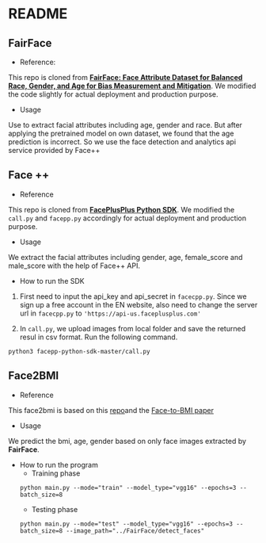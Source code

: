 # README

## FairFace
- Reference:

This repo is cloned from [**FairFace: Face Attribute Dataset for Balanced Race, Gender, and Age for Bias Measurement and Mitigation**](https://github.com/dchen236/FairFace). We modified the code slightly for actual deployment and production purpose.

- Usage

Use to extract facial attributes including age, gender and race. But after applying the pretrained model on own dataset, we found that the age prediction is incorrect. So we use the face detection and analytics api service provided by Face++

## Face ++

- Reference

This repo is cloned from [**FacePlusPlus Python SDK**](https://github.com/FacePlusPlus/facepp-python-sdk). We modified the `call.py` and `facepp.py` accordingly for actual deployment and production purpose.

- Usage

We extract the facial attributes including gender, age, female_score and male_score with the help of Face++ API.

- How to run the SDK

1. First need to input the api_key and api_secret in `facecpp.py`. Since we sign up a free account in the EN website, also need to change the server url in `facecpp.py` to `'https://api-us.faceplusplus.com'`

2. In `call.py`, we upload images from local folder and save the returned resul in csv format. Run the following command.

```
python3 facepp-python-sdk-master/call.py
```

## Face2BMI

- Reference 

This face2bmi is based on this [repo](https://github.com/6chaoran/face2bmi])and the [Face-to-BMI paper](https://arxiv.org/pdf/1703.03156.pdf)

- Usage

We predict the bmi, age, gender based on only face images extracted by **FairFace**.

- How to run the program
    - Training phase
    ```
    python main.py --mode="train" --model_type="vgg16" --epochs=3 --batch_size=8 
    ```
    - Testing phase
    ```
    python main.py --mode="test" --model_type="vgg16" --epochs=3 --batch_size=8 --image_path="../FairFace/detect_faces"
    ```